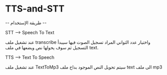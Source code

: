 # TTS-and-STT

-- طريقة الإستخدام --

STT --> Speech To Text

عند تشغيل ملف transcribe واختيار عدد الثواني المراد تسجيل الصوت فيها سيبدأ التسجيل ثم سوف يحولها نص ويضعها في ملف text.

TTS --> Text To Speech

عند تشغيل ملف TextToMp3 سيتم تحويل النص الموجود بداخ ملف text الى ملف mp3

